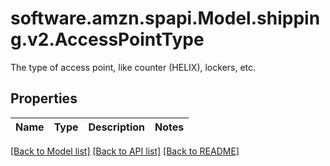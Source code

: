 # software.amzn.spapi.Model.shipping.v2.AccessPointType
The type of access point, like counter (HELIX), lockers, etc.

## Properties

Name | Type | Description | Notes
------------ | ------------- | ------------- | -------------

[[Back to Model list]](../README.md#documentation-for-models) [[Back to API list]](../README.md#documentation-for-api-endpoints) [[Back to README]](../README.md)

